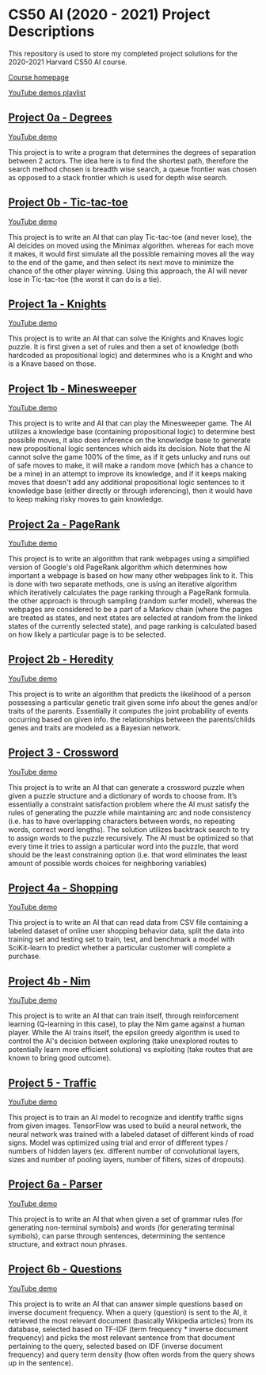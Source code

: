 # CS50 AI (2020 - 2021) Project Descriptions

This repository is used to store my completed project solutions for the 2020-2021 Harvard CS50 AI course.

[Course homepage](https://cs50.harvard.edu/ai/2020/)

[YouTube demos playlist](https://youtube.com/playlist?list=PL1vywBcTokGQin39SLJf8B43U9yijkugJ)

## [Project 0a - Degrees](0a-degrees)

[YouTube demo](https://youtu.be/YrFb7oPvnBI)

This project is to write a program that determines the degrees of separation between 2 actors. The idea here is to find the shortest path, therefore the search method chosen is breadth wise search, a queue frontier was chosen as opposed to a stack frontier which is used for depth wise search.


## [Project 0b - Tic-tac-toe](0b-tictactoe)

[YouTube demo](https://youtu.be/D_rX45x3-zI)

This project is to write an AI that can play Tic-tac-toe (and never lose), the AI deicides on moved using the Minimax algorithm. whereas for each move it makes, it would first simulate all the possible remaining moves all the way to the end of the game, and then select its next move to minimize the chance of the other player winning. Using this approach, the AI will never lose in Tic-tac-toe (the worst it can do is a tie).


## [Project 1a - Knights](1a-knights)

[YouTube demo](https://youtu.be/u5jNbUDYmuk)

This project is to write an AI that can solve the Knights and Knaves logic puzzle. It is first given a set of rules and then a set of knowledge (both hardcoded as propositional logic) and determines who is a Knight and who is a Knave based on those.


## [Project 1b - Minesweeper](1b-minesweeper)

[YouTube demo](https://youtu.be/_uG6m4oKQmA)

This project is to write and AI that can play the Minesweeper game. The AI utilizes a knowledge base (containing propositional logic) to determine best possible moves, it also does inference on the knowledge base to generate new propositional logic sentences which aids its decision. Note that the AI cannot solve the game 100% of the time, as if it gets unlucky and runs out of safe moves to make, it will make a random move (which has a chance to be a mine) in an attempt to improve its knowledge, and if it keeps making moves that doesn't add any additional propositional logic sentences to it knowledge base (either directly or through inferencing), then it would have to keep making risky moves to gain knowledge.


## [Project 2a - PageRank](2a-pagerank)

[YouTube demo](https://youtu.be/baCoqRa3dkY)


This project is to write an algorithm that rank webpages using a simplified version of Google's old PageRank algorithm which determines how important a webpage is based on how many other webpages link to it. This is done with two separate methods, one is using an iterative algorithm which iteratively calculates the page ranking through a PageRank formula. the other approach is through sampling (random surfer model), whereas the webpages are considered to be a part of a Markov chain (where the pages are treated as states, and next states are selected at random from the linked states of the currently selected state), and page ranking is calculated based on how likely a particular page is to be selected.


## [Project 2b - Heredity](2b-heredity)

[YouTube demo](https://youtu.be/njxCPjPDgQ0)

This project is to write an algorithm that predicts the likelihood of a person possessing a particular genetic trait given some info about the genes and/or traits of the parents. Essentially it computes the joint probability of events occurring based on given info. the relationships between the parents/childs genes and traits are modeled as a Bayesian network.


## [Project 3 - Crossword](3-crossword)

[YouTube demo](https://youtu.be/Jgs_Vw_9pZU)

This project is to write an AI that can generate a crossword puzzle when given a puzzle structure and a dictionary of words to choose from. It’s essentially a constraint satisfaction problem where the AI must satisfy the rules of generating the puzzle while maintaining arc and node consistency (i.e. has to have overlapping characters between words, no repeating words, correct word lengths). The solution utilizes backtrack search to try to assign words to the puzzle recursively. The AI must be optimized so that every time it tries to assign a particular word into the puzzle, that word should be the least constraining option (i.e. that word eliminates the least amount of possible words choices for neighboring variables)


## [Project 4a - Shopping](4a-shopping)

[YouTube demo](https://youtu.be/_1wutfuQyzU)

This project is to write an AI that can read data from CSV file containing a labeled dataset of online user shopping behavior data, split the data into training set and testing set to train, test, and benchmark a model with SciKit-learn to predict whether a particular customer will complete a purchase.


## [Project 4b - Nim](4b-nim)

[YouTube demo](https://youtu.be/aElj6iGLZWg)

This project is to write an AI that can train itself, through reinforcement learning (Q-learning in this case), to play the Nim game against a human player. While the AI trains itself, the epsilon greedy algorithm is used to control the AI's decision between exploring (take unexplored routes to potentially learn more efficient solutions) vs exploiting (take routes that are known to bring good outcome).


## [Project 5 - Traffic](5-traffic)

[YouTube demo](https://youtu.be/kp6rc1-Jgls)

This project is to train an AI model to recognize and identify traffic signs from given images. TensorFlow was used to build a neural network, the neural network was trained with a labeled dataset of different kinds of road signs. Model was optimized using trial and error of different types / numbers of hidden layers (ex. different number of convolutional layers, sizes and number of pooling layers, number of filters, sizes of dropouts).


## [Project 6a - Parser](6a-parser)

[YouTube demo](https://youtu.be/TOhpRWI8-EM)

This project is to write an AI that when given a set of grammar rules (for generating non-terminal symbols) and words (for generating terminal symbols), can parse through sentences, determining the sentence structure, and extract noun phrases.


## [Project 6b - Questions](6b-questions)

[YouTube demo](https://youtu.be/VIh0d6jheOk)

This project is to write an AI that can answer simple questions based on inverse document frequency. When a query (question) is sent to the AI, it retrieved the most relevant document (basically Wikipedia articles) from its database, selected based on TF-IDF (term frequency * inverse document frequency) and picks the most relevant sentence from that document pertaining to the query, selected based on IDF (inverse document frequency) and query term density (how often words from the query shows up in the sentence).